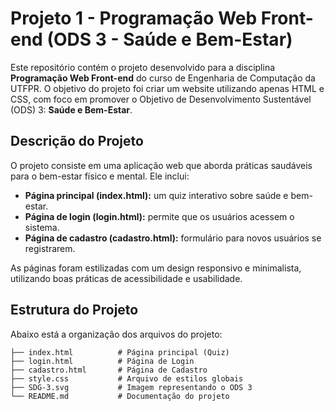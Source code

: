 # Projeto 1 - Programação Web Front-end (ODS 3 - Saúde e Bem-Estar)

Este repositório contém o projeto desenvolvido para a disciplina **Programação Web Front-end** do curso de Engenharia de Computação da UTFPR. O objetivo do projeto foi criar um website utilizando apenas HTML e CSS, com foco em promover o Objetivo de Desenvolvimento Sustentável (ODS) 3: **Saúde e Bem-Estar**.

## Descrição do Projeto

O projeto consiste em uma aplicação web que aborda práticas saudáveis para o bem-estar físico e mental. Ele inclui:

- **Página principal (index.html):** um quiz interativo sobre saúde e bem-estar.
- **Página de login (login.html):** permite que os usuários acessem o sistema.
- **Página de cadastro (cadastro.html):** formulário para novos usuários se registrarem.

As páginas foram estilizadas com um design responsivo e minimalista, utilizando boas práticas de acessibilidade e usabilidade.

## Estrutura do Projeto

Abaixo está a organização dos arquivos do projeto:

```plaintext
├── index.html          # Página principal (Quiz)
├── login.html          # Página de Login
├── cadastro.html       # Página de Cadastro
├── style.css           # Arquivo de estilos globais
├── SDG-3.svg           # Imagem representando o ODS 3
└── README.md           # Documentação do projeto
```
